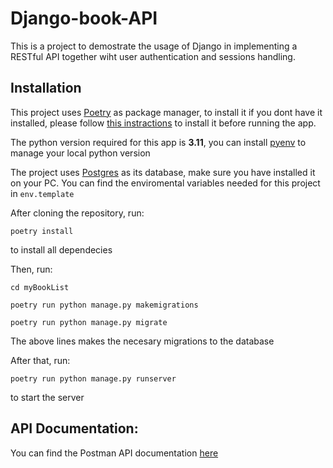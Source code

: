 # Django-book-API

This is a project to demostrate the usage of Django in implementing a RESTful
API together wiht user authentication and sessions handling.

## Installation

This project uses [Poetry](https://python-poetry.org/) as package manager, to install it if you dont have it installed, please follow [this instractions](https://python-poetry.org/docs/) to install it before running the app.

The python version required for this app is **3.11**, you can install [pyenv](https://github.com/pyenv/pyenv) to manage your local python version

The project uses [Postgres](https://www.postgresql.org/) as its database, make sure you have installed it on your PC. You can find the enviromental variables needed for this project in `env.template`

After cloning the repository, run:

```
poetry install
```

to install all dependecies

Then, run:

```
cd myBookList
```

```
poetry run python manage.py makemigrations
```

```
poetry run python manage.py migrate
```

The above lines makes the necesary migrations to the database

After that, run:

```
poetry run python manage.py runserver
```

to start the server

## API Documentation:

You can find the Postman API documentation [here](https://documenter.getpostman.com/view/26969282/2sA3JM8hRi)
